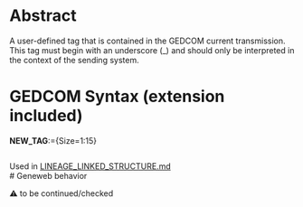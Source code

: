 ﻿# Abstract
A user-defined tag that is contained in the GEDCOM current transmission. This tag must begin with an underscore (_) and should only be interpreted in the context of the sending system.


# GEDCOM Syntax (extension included)

**NEW_TAG**:={Size=1:15}
<pre>
</pre>
Used in <a href=Ged.LINEAGE_LINKED_STRUCTURE>LINEAGE_LINKED_STRUCTURE.md</a><br /># Geneweb behavior


:warning: to be continued/checked

